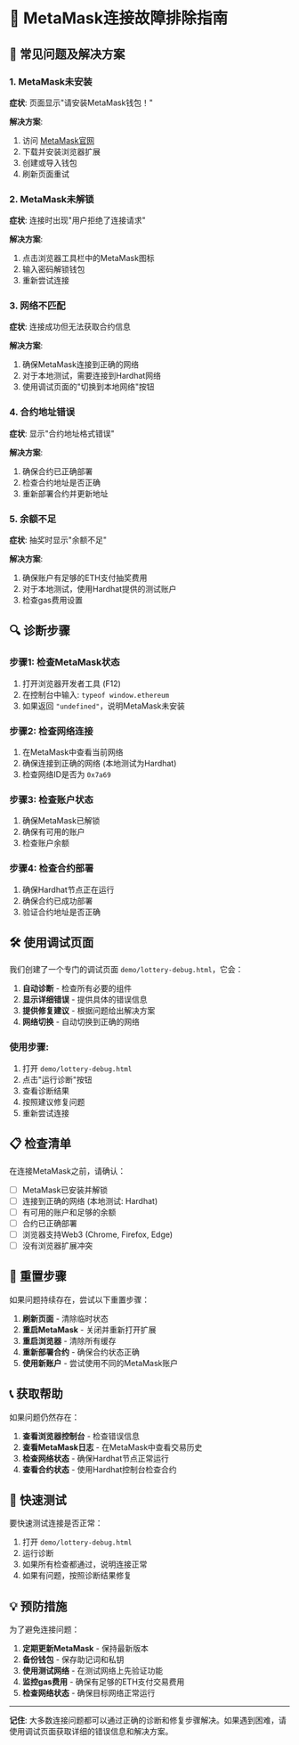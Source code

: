 # 🔧 MetaMask连接故障排除指南

## 🚨 常见问题及解决方案

### 1. MetaMask未安装

**症状**: 页面显示"请安装MetaMask钱包！"

**解决方案**:
1. 访问 [MetaMask官网](https://metamask.io/)
2. 下载并安装浏览器扩展
3. 创建或导入钱包
4. 刷新页面重试

### 2. MetaMask未解锁

**症状**: 连接时出现"用户拒绝了连接请求"

**解决方案**:
1. 点击浏览器工具栏中的MetaMask图标
2. 输入密码解锁钱包
3. 重新尝试连接

### 3. 网络不匹配

**症状**: 连接成功但无法获取合约信息

**解决方案**:
1. 确保MetaMask连接到正确的网络
2. 对于本地测试，需要连接到Hardhat网络
3. 使用调试页面的"切换到本地网络"按钮

### 4. 合约地址错误

**症状**: 显示"合约地址格式错误"

**解决方案**:
1. 确保合约已正确部署
2. 检查合约地址是否正确
3. 重新部署合约并更新地址

### 5. 余额不足

**症状**: 抽奖时显示"余额不足"

**解决方案**:
1. 确保账户有足够的ETH支付抽奖费用
2. 对于本地测试，使用Hardhat提供的测试账户
3. 检查gas费用设置

## 🔍 诊断步骤

### 步骤1: 检查MetaMask状态
1. 打开浏览器开发者工具 (F12)
2. 在控制台中输入: `typeof window.ethereum`
3. 如果返回 `"undefined"`，说明MetaMask未安装

### 步骤2: 检查网络连接
1. 在MetaMask中查看当前网络
2. 确保连接到正确的网络 (本地测试为Hardhat)
3. 检查网络ID是否为 `0x7a69`

### 步骤3: 检查账户状态
1. 确保MetaMask已解锁
2. 确保有可用的账户
3. 检查账户余额

### 步骤4: 检查合约部署
1. 确保Hardhat节点正在运行
2. 确保合约已成功部署
3. 验证合约地址是否正确

## 🛠️ 使用调试页面

我们创建了一个专门的调试页面 `demo/lottery-debug.html`，它会：

1. **自动诊断** - 检查所有必要的组件
2. **显示详细错误** - 提供具体的错误信息
3. **提供修复建议** - 根据问题给出解决方案
4. **网络切换** - 自动切换到正确的网络

### 使用步骤:
1. 打开 `demo/lottery-debug.html`
2. 点击"运行诊断"按钮
3. 查看诊断结果
4. 按照建议修复问题
5. 重新尝试连接

## 📋 检查清单

在连接MetaMask之前，请确认：

- [ ] MetaMask已安装并解锁
- [ ] 连接到正确的网络 (本地测试: Hardhat)
- [ ] 有可用的账户和足够的余额
- [ ] 合约已正确部署
- [ ] 浏览器支持Web3 (Chrome, Firefox, Edge)
- [ ] 没有浏览器扩展冲突

## 🔄 重置步骤

如果问题持续存在，尝试以下重置步骤：

1. **刷新页面** - 清除临时状态
2. **重启MetaMask** - 关闭并重新打开扩展
3. **重启浏览器** - 清除所有缓存
4. **重新部署合约** - 确保合约状态正确
5. **使用新账户** - 尝试使用不同的MetaMask账户

## 📞 获取帮助

如果问题仍然存在：

1. **查看浏览器控制台** - 检查错误信息
2. **查看MetaMask日志** - 在MetaMask中查看交易历史
3. **检查网络状态** - 确保Hardhat节点正常运行
4. **查看合约状态** - 使用Hardhat控制台检查合约

## 🎯 快速测试

要快速测试连接是否正常：

1. 打开 `demo/lottery-debug.html`
2. 运行诊断
3. 如果所有检查都通过，说明连接正常
4. 如果有问题，按照诊断结果修复

## 💡 预防措施

为了避免连接问题：

1. **定期更新MetaMask** - 保持最新版本
2. **备份钱包** - 保存助记词和私钥
3. **使用测试网络** - 在测试网络上先验证功能
4. **监控gas费用** - 确保有足够的ETH支付交易费用
5. **检查网络状态** - 确保目标网络正常运行

---

**记住**: 大多数连接问题都可以通过正确的诊断和修复步骤解决。如果遇到困难，请使用调试页面获取详细的错误信息和解决方案。


